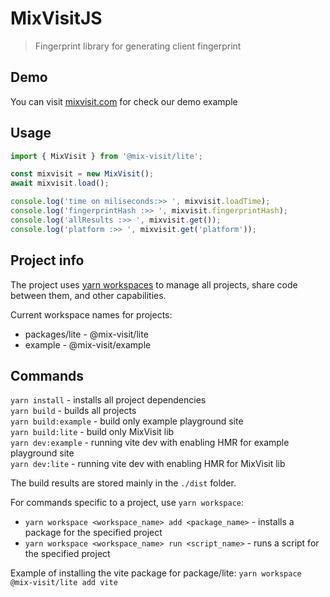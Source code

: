 # MixVisitJS

> Fingerprint library for generating client fingerprint

## Demo

You can visit [mixvisit.com](https://mixvisit.com) for check our demo example

## Usage

```javascript
import { MixVisit } from '@mix-visit/lite';

const mixvisit = new MixVisit();
await mixvisit.load();

console.log('time on miliseconds:>> ', mixvisit.loadTime);
console.log('fingerprintHash :>> ', mixvisit.fingerprintHash);
console.log('allResults :>> ', mixvisit.get());
console.log('platform :>> ', mixvisit.get('platform'));
```

## Project info

The project uses [yarn workspaces](https://classic.yarnpkg.com/lang/en/docs/workspaces/) to manage all projects, share code between them, and other capabilities.

Current workspace names for projects:
- packages/lite - @mix-visit/lite
- example - @mix-visit/example

## Commands

`yarn install` - installs all project dependencies <br>
`yarn build` - builds all projects <br>
`yarn build:example` - build only example playground site <br>
`yarn build:lite` - build only MixVisit lib <br>
`yarn dev:example` - running vite dev with enabling HMR for example playground site <br>
`yarn dev:lite` - running vite dev with enabling HMR for MixVisit lib

The build results are stored mainly in the `./dist` folder.

For commands specific to a project, use `yarn workspace`:

- `yarn workspace <workspace_name> add <package_name>` - installs a package for the specified project
- `yarn workspace <workspace_name> run <script_name>` - runs a script for the specified project

Example of installing the vite package for package/lite:
`yarn workspace @mix-visit/lite add vite`
